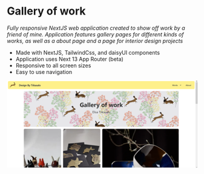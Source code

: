 # Gallery of work

*Fully responsive NextJS web application created to show off work by a friend of mine. Application features gallery pages for different kinds of works, as well as a about page and a page for interior design projects*

- Made with NextJS, TailwindCss, and daisyUI components
- Application uses Next 13 App Router (beta)
- Responsive to all screen sizes
- Easy to use navigation

<img alt="frontPageImage" src="/public/images/other/frontPageSs.png">
